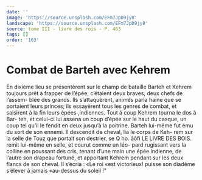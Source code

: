 ```yaml
---
date: ''
image: 'https://source.unsplash.com/EFm7JpD9jy8'
landscape: 'https://source.unsplash.com/EFm7JpD9jy8'
source: tome III - livre des rois - P. 463
tags: []
order: '163'
---
```


# Combat de Barteh avec Kehrem

En dixième lieu se présentèrent sur le champ de bataille Barteh et Kehrem toujours prêt à frapper de l’épée; c’étaient deux braves, deux chefs de l’assem-
blée des grands. Ils s’attaquèrent, animés parla haine
que se portaient leurs princes; ils essayèrent tous les genres de combat, et saisirent à la fin leurs épées
,indiennes. Tout à coup Kehrem tourna le dos à Bar- teh, et celui-ci lui assena un coup d’épée sur le haut
du casque, un coup tel qu’il le fendit en deux jusqu’à
la poitrine. Barteh lui-même fut ému du sort de son ennemi. Il descendit de cheval, lia le corps de Keh- rem sur la selle de Touz que portait son destrier, se
Q
ho.
âôfi LE LIVRE DES BOIS.
remit lui-même en selle, et courut comme un léo- pard rugissant vers la colline en poussant des cris, tenant d’une main une épée indienne, de l’autre
son drapeau fortuné, et apportant Kehrem pendant sur les deux flancs de son cheval. Il s’écria : «Le roi
«est victorieux! puisse son diadème s’élever à jamais «au-dessus du soleil !"
